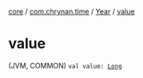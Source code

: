 [core](../../index.md) / [com.chrynan.time](../index.md) / [Year](index.md) / [value](./value.md)

# value

(JVM, COMMON) `val value: `[`Long`](https://kotlinlang.org/api/latest/jvm/stdlib/kotlin/-long/index.html)